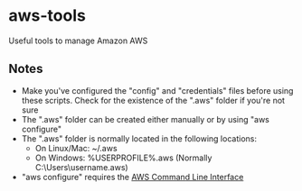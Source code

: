 # aws-tools
Useful tools to manage Amazon AWS

## Notes
* Make you've configured the "config" and "credentials" files before using these scripts. Check for the existence of the ".aws" folder if you're not sure
* The ".aws" folder can be created either manually or by using "aws configure"
* The ".aws" folder is normally located in the following locations:
  * On Linux/Mac: ~/.aws
  * On Windows: %USERPROFILE%\.aws (Normally C:\Users\username\.aws)
* "aws configure" requires the [AWS Command Line Interface](https://aws.amazon.com/cli)
